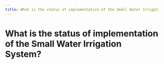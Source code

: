 ```yaml
---
title: What is the status of implementation of the Small Water Irrigation System?
---
```


# What is the status of implementation of the Small Water Irrigation System?
